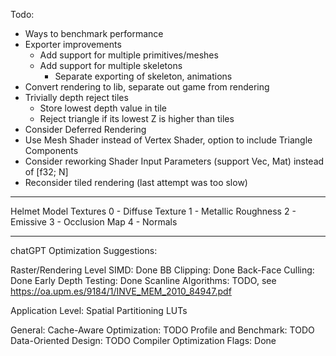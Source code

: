 Todo:
- Ways to benchmark performance
- Exporter improvements
  - Add support for multiple primitives/meshes
  - Add support for multiple skeletons
    - Separate exporting of skeleton, animations
- Convert rendering to lib, separate out game from rendering 
- Trivially depth reject tiles
  - Store lowest depth value in tile
  - Reject triangle if its lowest Z is higher than tiles
- Consider Deferred Rendering
- Use Mesh Shader instead of Vertex Shader, option to include Triangle Components
- Consider reworking Shader Input Parameters (support Vec, Mat) instead of [f32; N]
- Reconsider tiled rendering (last attempt was too slow)


---
Helmet Model Textures
0 - Diffuse Texture
1 - Metallic Roughness
2 - Emissive
3 - Occlusion Map
4 - Normals

---

chatGPT Optimization Suggestions:

Raster/Rendering Level
SIMD: Done
BB Clipping: Done
Back-Face Culling: Done
Early Depth Testing: Done
Scanline Algorithms: TODO, see https://oa.upm.es/9184/1/INVE_MEM_2010_84947.pdf

Application Level:
Spatial Partitioning
LUTs

General:
Cache-Aware Optimization: TODO
Profile and Benchmark: TODO
Data-Oriented Design: TODO
Compiler Optimization Flags: Done
